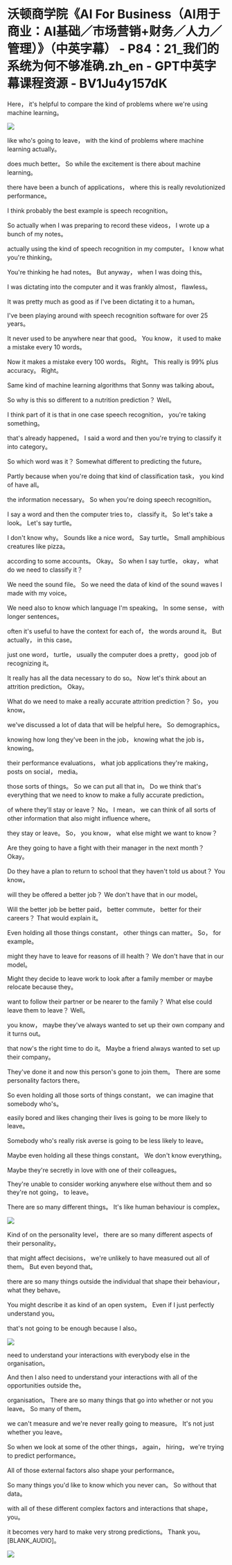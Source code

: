 # 沃顿商学院《AI For Business（AI用于商业：AI基础／市场营销+财务／人力／管理）》（中英字幕） - P84：21_我们的系统为何不够准确.zh_en - GPT中英字幕课程资源 - BV1Ju4y157dK

 Here， it's helpful to compare the kind of problems where we're using machine learning。



![](img/96e74fb10f254da9771a2c283337c6ff_1.png)

 like who's going to leave， with the kind of problems where machine learning actually。

 does much better。 So while the excitement is there about machine learning。

 there have been a bunch of applications， where this is really revolutionized performance。

 I think probably the best example is speech recognition。

 So actually when I was preparing to record these videos， I wrote up a bunch of my notes。

 actually using the kind of speech recognition in my computer。 I know what you're thinking。

 You're thinking he had notes。 But anyway， when I was doing this。

 I was dictating into the computer and it was frankly almost， flawless。

 It was pretty much as good as if I've been dictating it to a human。

 I've been playing around with speech recognition software for over 25 years。

 It never used to be anywhere near that good。 You know， it used to make a mistake every 10 words。

 Now it makes a mistake every 100 words。 Right。 This really is 99% plus accuracy。 Right。

 Same kind of machine learning algorithms that Sonny was talking about。

 So why is this so different to a nutrition prediction？ Well。

 I think part of it is that in one case speech recognition， you're taking something。

 that's already happened。 I said a word and then you're trying to classify it into category。

 So which word was it？ Somewhat different to predicting the future。

 Partly because when you're doing that kind of classification task， you kind of have all。

 the information necessary。 So when you're doing speech recognition。

 I say a word and then the computer tries to， classify it。 So let's take a look。 Let's say turtle。

 I don't know why。 Sounds like a nice word。 Say turtle。 Small amphibious creatures like pizza。

 according to some accounts。 Okay。 So when I say turtle， okay， what do we need to classify it？

 We need the sound file。 So we need the data of kind of the sound waves I made with my voice。

 We need also to know which language I'm speaking。 In some sense， with longer sentences。

 often it's useful to have the context for each of， the words around it。 But actually， in this case。

 just one word， turtle， usually the computer does a pretty， good job of recognizing it。

 It really has all the data necessary to do so。 Now let's think about an attrition prediction。 Okay。

 What do we need to make a really accurate attrition prediction？ So， you know。

 we've discussed a lot of data that will be helpful here。 So demographics。

 knowing how long they've been in the job， knowing what the job is， knowing。

 their performance evaluations， what job applications they're making， posts on social， media。

 those sorts of things。 So we can put all that in。 Do we think that's everything that we need to know to make a fully accurate prediction。

 of where they'll stay or leave？ No。 I mean， we can think of all sorts of other information that also might influence where。

 they stay or leave。 So， you know， what else might we want to know？

 Are they going to have a fight with their manager in the next month？ Okay。

 Do they have a plan to return to school that they haven't told us about？ You know。

 will they be offered a better job？ We don't have that in our model。

 Will the better job be better paid， better commute， better for their careers？ That would explain it。

 Even holding all those things constant， other things can matter。 So， for example。

 might they have to leave for reasons of ill health？ We don't have that in our model。

 Might they decide to leave work to look after a family member or maybe relocate because they。

 want to follow their partner or be nearer to the family？ What else could leave them to leave？ Well。

 you know， maybe they've always wanted to set up their own company and it turns out。

 that now's the right time to do it。 Maybe a friend always wanted to set up their company。

 They've done it and now this person's gone to join them。 There are some personality factors there。

 So even holding all those sorts of things constant， we can imagine that somebody who's。

 easily bored and likes changing their lives is going to be more likely to leave。

 Somebody who's really risk averse is going to be less likely to leave。

 Maybe even holding all these things constant。 We don't know everything。

 Maybe they're secretly in love with one of their colleagues。

 They're unable to consider working anywhere else without them and so they're not going， to leave。

 There are so many different things。 It's like human behaviour is complex。



![](img/96e74fb10f254da9771a2c283337c6ff_3.png)

 Kind of on the personality level， there are so many different aspects of their personality。

 that might affect decisions， we're unlikely to have measured out all of them。 But even beyond that。

 there are so many things outside the individual that shape their behaviour， what they behave。

 You might describe it as kind of an open system。 Even if I just perfectly understand you。

 that's not going to be enough because I also。

![](img/96e74fb10f254da9771a2c283337c6ff_5.png)

 need to understand your interactions with everybody else in the organisation。

 And then I also need to understand your interactions with all of the opportunities outside the。

 organisation。 There are so many things that go into whether or not you leave。 So many of them。

 we can't measure and we're never really going to measure。 It's not just whether you leave。

 So when we look at some of the other things， again， hiring， we're trying to predict performance。

 All of those external factors also shape your performance。

 So many things you'd like to know which you never can。 So without that data。

 with all of these different complex factors and interactions that shape， you。

 it becomes very hard to make very strong predictions。 Thank you。 [BLANK_AUDIO]。



![](img/96e74fb10f254da9771a2c283337c6ff_7.png)